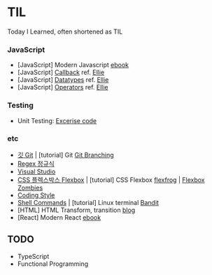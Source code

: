 # TIL
Today I Learned, often shortened as TIL

### JavaScript
- [JavaScript] Modern Javascript [ebook](https://learnjs.vlpt.us/)
- [JavaScript] [Callback](/JavaScript/callback.js) ref. [Ellie](https://www.youtube.com/watch?v=-cAPq25P-68)
- [JavaScript] [Datatypes](/JavaScript/datatype.js) ref. [Ellie](https://www.youtube.com/watch?v=OCCpGh4ujb8)
- [JavaScript] [Operators](/JavaScript/operators.js) ref. [Ellie](https://www.youtube.com/watch?v=YBjufjBaxHo)

### Testing
- Unit Testing: [Excerise code](/UnitTesting)

### etc
- [깃 Git](/Git.md) | [tutorial] Git [Git Branching](https://learngitbranching.js.org/?locale=ko)
- [Regex 정규식](/regex.md)
- [Visual Studio](/vscode.md)
- [CSS 플렉스박스 Flexbox](/flexbox.md) | [tutorial] CSS Flexbox [flexfrog](https://flexboxfroggy.com/) | [Flexbox Zombies](https://mastery.games/flexboxzombies/?d=66a58001-f980-4df1-afde-44ee75ec0c41R)
- [Coding Style](/styleguide.md)
- [Shell Commands](/terminalCommands.md) | [tutorial] Linux terminal [Bandit](https://overthewire.org/wargames/bandit/)
- [HTML] HTML Transform, transition [blog](https://codingbroker.tistory.com/54)
- [React] Modern React [ebook](https://react.vlpt.us/)


## TODO
- TypeScript
- Functional Programming
